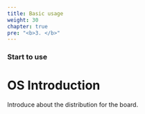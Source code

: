 ```yaml
---
title: Basic usage
weight: 30
chapter: true
pre: "<b>3. </b>"
---
```


### Start to use

# OS Introduction

Introduce about the distribution for the board.
